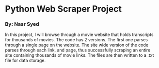# Python Web Scraper Project
### By: Nasr Syed

In this project, I will browse through a movie website that holds transcripts for thousands of movies. The code has 2 versions. The first one parses through a single page on the website. The site wide version of the code parses through each link, and page, thus successfully scraping an entire site containing thousands of movie links. The files are then written to a .txt file for data storage. 
